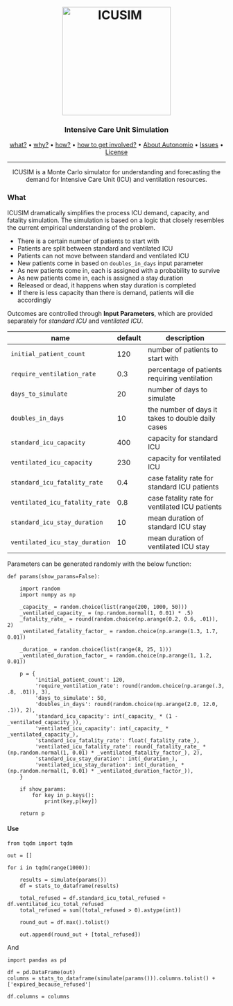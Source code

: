 <h1 align="center">
  <br>
  <a href="http://autonom.io"><img src="https://raw.githubusercontent.com/autonomio/ICUSIM/master/logo.png" alt="ICUSIM" width="250"></a>
  <br>
</h1>

<h3 align="center">Intensive Care Unit Simulation</h3>

<p align="center">
  <a href="#what">what?</a> •
  <a href="#gem-why">why?</a> •
  <a href="#wrench-how">how?</a> •
  <a href="#how-to-get-involved">how to get involved?</a> •
  <a href="https://autonom.io">About Autonomio</a> •
  <a href="https://github.com/autonomio/ICUSIM/issues">Issues</a> •
  <a href="#License">License</a>
</p>
<hr>
<p align="center">
ICUSIM is a Monte Carlo simulator for understanding and forecasting the demand for Intensive Care Unit (ICU) and ventilation resources.
</p>

### What

ICUSIM dramatically simplifies the process ICU demand, capacity, and fatality simulation. The simulation is based on a logic that closely resembles the current empirical understanding of the problem.

- There is a certain number of patients to start with
- Patients are split between standard and ventilated ICU
- Patients can not move between standard and ventilated ICU
- New patients come in based on `doubles_in_days` input parameter
- As new patients come in, each is assigned with a probability to survive
- As new patients come in, each is assigned a stay duration
- Released or dead, it happens when stay duration is completed
- If there is less capacity than there is demand, patients will die accordingly

Outcomes are controlled through **Input Parameters**, which are provided separately for _standard ICU_ and _ventilated ICU_.

name | default | description
--- | --- | --- 
`initial_patient_count` | 120 | number of patients to start with
`require_ventilation_rate` | 0.3 | percentage of patients requiring ventilation
`days_to_simulate` | 20 | number of days to simulate
`doubles_in_days` | 10 | the number of days it takes to double daily cases
`standard_icu_capacity` | 400 | capacity for standard ICU
`ventilated_icu_capacity` | 230 | capacity for ventilated ICU
`standard_icu_fatality_rate` | 0.4 | case fatality rate for standard ICU patients
`ventilated_icu_fatality_rate` | 0.8 | case fatality rate for ventilated ICU patients
`standard_icu_stay_duration` | 10 | mean duration of standard ICU stay
`ventilated_icu_stay_duration` | 10 | mean duration of ventilated ICU stay

Parameters can be generated randomly with the below function:
```
def params(show_params=False):
    
    import random
    import numpy as np
    
    _capacity_ = random.choice(list(range(200, 1000, 50)))
    _ventilated_capacity_ = (np.random.normal(1, 0.01) * .5)
    _fatality_rate_ = round(random.choice(np.arange(0.2, 0.6, .01)), 2)
    _ventilated_fatality_factor_ = random.choice(np.arange(1.3, 1.7, 0.01))
    
    _duration_ = random.choice(list(range(8, 25, 1)))
    _ventilated_duration_factor_ = random.choice(np.arange(1, 1.2, 0.01))
    
    p = {
         'initial_patient_count': 120,
         'require_ventilation_rate': round(random.choice(np.arange(.3, .8, .01)), 3),
         'days_to_simulate': 50,
         'doubles_in_days': round(random.choice(np.arange(2.0, 12.0, .1)), 2),
         'standard_icu_capacity': int(_capacity_ * (1 - _ventilated_capacity_)),
         'ventilated_icu_capacity': int(_capacity_ * _ventilated_capacity_),
         'standard_icu_fatality_rate': float(_fatality_rate_),
         'ventilated_icu_fatality_rate': round(_fatality_rate_ * (np.random.normal(1, 0.01) * _ventilated_fatality_factor_), 2),
         'standard_icu_stay_duration': int(_duration_),
         'ventilated_icu_stay_duration': int(_duration_ * (np.random.normal(1, 0.01) * _ventilated_duration_factor_)),
    }
    
    if show_params:
        for key in p.keys():
            print(key,p[key])
    
    return p
```

#### Use

```
from tqdm import tqdm

out = []

for i in tqdm(range(1000)):
    
    results = simulate(params())
    df = stats_to_dataframe(results)
    
    total_refused = df.standard_icu_total_refused + df.ventilated_icu_total_refused
    total_refused = sum((total_refused > 0).astype(int))
    
    round_out = df.max().tolist()
    
    out.append(round_out + [total_refused])
```
And
```
import pandas as pd

df = pd.DataFrame(out)
columns = stats_to_dataframe(simulate(params())).columns.tolist() + ['expired_because_refused']

df.columns = columns
```
